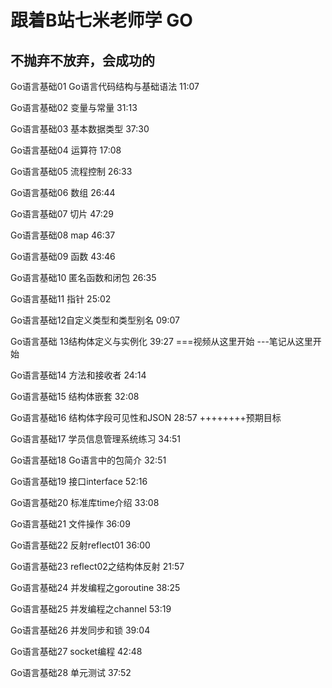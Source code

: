 # 跟着B站七米老师学 GO 
## 不抛弃不放弃，会成功的

Go语言基础01 Go语言代码结构与基础语法 11:07

Go语言基础02 变量与常量 31:13

Go语言基础03 基本数据类型 37:30

Go语言基础04 运算符 17:08

Go语言基础05 流程控制 26:33

Go语言基础06 数组 26:44

Go语言基础07 切片 47:29   

Go语言基础08 map 46:37  

Go语言基础09 函数 43:46   

Go语言基础10 匿名函数和闭包 26:35    

Go语言基础11 指针 25:02   

Go语言基础12自定义类型和类型别名 09:07

Go语言基础 13结构体定义与实例化 39:27    ===视频从这里开始   ---笔记从这里开始

Go语言基础14 方法和接收者 24:14

Go语言基础15 结构体嵌套 32:08

Go语言基础16 结构体字段可见性和JSON 28:57   ++++++++预期目标

Go语言基础17 学员信息管理系统练习 34:51

Go语言基础18 Go语言中的包简介 32:51

Go语言基础19 接口interface 52:16

Go语言基础20 标准库time介绍 33:08

Go语言基础21 文件操作 36:09

Go语言基础22 反射reflect01 36:00

Go语言基础23 reflect02之结构体反射 21:57

Go语言基础24 并发编程之goroutine 38:25

Go语言基础25 并发编程之channel 53:19

Go语言基础26 并发同步和锁 39:04

Go语言基础27 socket编程 42:48

Go语言基础28 单元测试 37:52